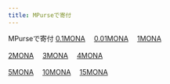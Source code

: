 ```yaml
---
title: MPurseで寄付
---
```

MPurseで寄付
<a class=".md-button" href="https://linuxcodevserver.github.io/javascript/mp-donatemona/hmp-donatemona0.1.html">0.1MONA</a>&emsp;
<a class=".md-button" href="https://linuxcodevserver.github.io/javascript/mp-donatemona/hmp-donatemona0.01.html">0.01MONA</a>&emsp;
<a class=".md-button" href="https://linuxcodevserver.github.io/javascript/mp-donatemona/hmp-donatemona01.html">1MONA</a><br><br>
<a class=".md-button" href="https://linuxcodevserver.github.io/javascript/mp-donatemona/hmp-donatemona02.html">2MONA</a>&emsp;
<a class=".md-button" href="https://linuxcodevserver.github.io/javascript/mp-donatemona/hmp-donatemona03.html">3MONA</a>&emsp;
<a class=".md-button" href="https://linuxcodevserver.github.io/javascript/mp-donatemona/hmp-donatemona04.html">4MONA</a><br><br>
<a class=".md-button" href="https://linuxcodevserver.github.io/javascript/mp-donatemona/hmp-donatemona05.html">5MONA</a>&emsp;
<a class=".md-button" href="https://linuxcodevserver.github.io/javascript/mp-donatemona/hmp-donatemona10.html">10MONA</a>&emsp;
<a class=".md-button" href="https://linuxcodevserver.github.io/javascript/mp-donatemona/hmp-donatemona15.html">15MONA</a>&emsp;